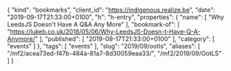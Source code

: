 {
  "kind": "bookmarks",
  "client_id": "https://indigenous.realize.be",
  "date": "2019-09-17T21:33:00+0100",
  "h": "h-entry",
  "properties": {
    "name": [
      "Why LeedsJS Doesn't Have A Q&A Any More"
    ],
    "bookmark-of": [
      "https://lukeb.co.uk/2018/05/06/Why-LeedsJS-Doesn-t-Have-Q-A-Anymore/"
    ],
    "published": [
      "2019-09-17T21:33:00+0100"
    ],
    "category": [
      "events"
    ]
  },
  "tags": [
    "events"
  ],
  "slug": "2019/09/ootls",
  "aliases": [
    "/mf2/acea73ed-f47b-484a-81a7-8d30059eaa33/",
    "/mf2/2019/09/OotLS"
  ]
}
